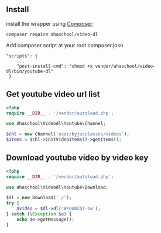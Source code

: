 ## Install
install the wrapper using [Composer](http://getcomposer.org/):
```
composer require ahaschool/video-dl
```
Add composer script at your root composer.josn
```
"scripts": {
    ...
    "post-install-cmd": "chmod +x vendor/ahaschool/video-dl/bin/youtube-dl"
 }
```

## Get youtube video url list
```php
<?php
require __DIR__ . '/vendor/autoload.php';

use Ahaschool\Videodl\Youtube\Channel;

$chl = new Channel('user/byjusclasses/videos');
$items = $chl->initVideoItems()->getItems();
```

## Download youtube video by video key
```php
<?php
require __DIR__ . '/vendor/autoload.php';

use Ahaschool\Videodl\Youtube\Download;

$dl = new Download('./');
try {
    $video = $dl->dl('WPOoNZbT-1w');
} catch (\Exception $e) {
    echo $e->getMessage();
}
```
